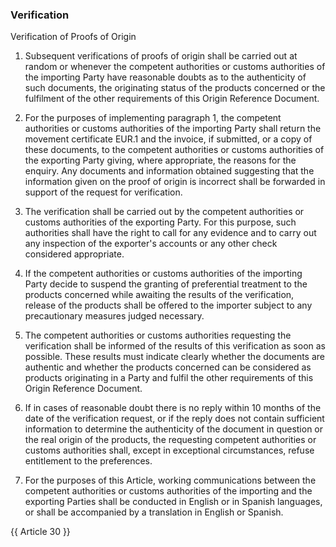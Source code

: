 ### Verification

Verification of Proofs of Origin

1.	Subsequent verifications of proofs of origin shall be carried out at random or whenever the competent authorities or customs authorities of the importing Party have reasonable doubts as to the authenticity of such documents, the originating status of the products concerned or the fulfilment of the other requirements of this Origin Reference Document.
 
2.	For the purposes of implementing paragraph 1, the competent authorities or customs authorities of the importing Party shall return the movement certificate EUR.1 and the invoice, if submitted, or a copy of these documents, to the competent authorities or customs authorities of the exporting Party giving, where appropriate, the reasons for the enquiry. Any documents and information obtained suggesting that the information given on the proof of origin is incorrect shall be forwarded in support of the request for verification. 

3.	The verification shall be carried out by the competent authorities or customs authorities of the exporting Party. For this purpose, such authorities shall have the right to call for any evidence and to carry out any inspection of the exporter's accounts or any other check considered appropriate. 

4.	 If the competent authorities or customs authorities of the importing Party decide to suspend the granting of preferential treatment to the products concerned while awaiting the results of the verification, release of the products shall be offered to the importer subject to any precautionary measures judged necessary. 

5.	The competent authorities or customs authorities requesting the verification shall be informed of the results of this verification as soon as possible. These results must indicate clearly whether the documents are authentic and whether the products concerned can be considered as products originating in a Party and fulfil the other requirements of this Origin Reference Document. 

6.	If in cases of reasonable doubt there is no reply within 10 months of the date of the verification request, or if the reply does not contain sufficient information to determine the authenticity of the document in question or the real origin of the products, the requesting competent authorities or customs authorities shall, except in exceptional circumstances, refuse entitlement to the preferences. 

7.	 For the purposes of this Article, working communications between the competent authorities or customs authorities of the importing and the exporting Parties shall be conducted in English or in Spanish languages, or shall be accompanied by a translation in English or Spanish. 

{{ Article 30 }}